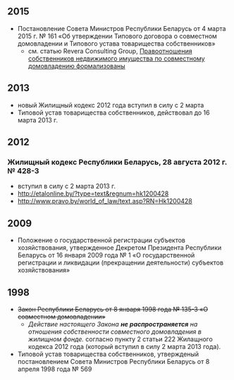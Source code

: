 ## 2015

* Постановление Совета Министров Республики Беларусь от 4 марта 2015 г. № 161 «Об утверждении Типового договора о совместном домовладении и Типового устава товарищества собственников»
  * см. статью Revera Consulting Group, [Правоотношения собственников недвижимого имущества по совместному домовладению формализованы](http://revera.by/analytical_materials-sovmestnoe_domovladenie_pravootnosheniya.html)

## 2013

* новый Жилищный кодекс 2012 года вступил в силу с 2 марта
* Типовой устав товарищества собственников, действовал до 16 марта 2013 г.

## 2012

### Жилищный кодекс Республики Беларусь, 28 августа 2012 г. № 428-З

* вступил в силу с 2 марта 2013 г.
* http://etalonline.by/?type=text&regnum=hk1200428
* http://www.pravo.by/world_of_law/text.asp?RN=Hk1200428
  
## 2009

* Положение о государственной регистрации субъектов хозяйствования, утвержденное Декретом Президента Республики Беларусь от 16 января 2009 года № 1 «О государственной регистрации и ликвидации (прекращении деятельности) субъектов хозяйствования»

## 1998

* ~~Закон Республики Беларусь от 8 января 1998 года № 135-З «О совместном домовладении»~~
  * _Действие настоящего Закона **не распространяется** на отношения собственности совместного домовладения в жилищном фонде._ согласно пункту 2 статьи 222 Жилащного кодекса 2012 года (который вступил в силу 2 марта 2013 года).
* Типовой устав товарищества собственников, утвержденый постановлением Совета Министров Республики Беларусь от 8 апреля 1998 года № 569
